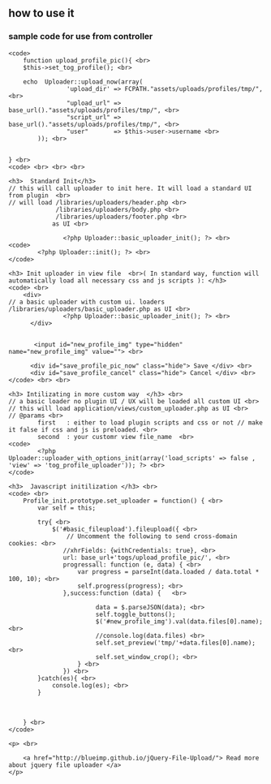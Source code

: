<h2> how to use it </h2>

<p>
	<h3> sample code for use from controller </h3>

	<code>
		function upload_profile_pic(){ <br>
		$this->set_tog_profile(); <br>

		echo  Uploader::upload_now(array(
					'upload_dir' => FCPATH."assets/uploads/profiles/tmp/", <br>
					"upload_url" => base_url()."assets/uploads/profiles/tmp/", <br>
					"script_url" => base_url()."assets/uploads/profiles/tmp/", <br>
					"user"		 => $this->user->username <br>
			)); <br>
		
		
	} <br>
	<code> <br> <br> <br>

	<h3>  Standard Init</h3>
	// this will call uploader to init here. It will load a standard UI from plugin  <br>
	// will load /libraries/uploaders/header.php <br>
				 /libraries/uploaders/body.php <br>
				 /libraries/uploaders/footer.php <br>
			 	as UI <br>

          		   <?php Uploader::basic_uploader_init(); ?> <br>
	<code>
			<?php Uploader::init(); ?> <br>
	</code>

	<h3> Init uploader in view file  <br>( In standard way, function will automatically load all necessary css and js scripts ): </h3>
	<code> <br>
		<div>
	// a basic uploader with custom ui. loaders /libraries/uploaders/basic_uploader.php as UI <br>
          		   <?php Uploader::basic_uploader_init(); ?> <br>
          </div>
    
          
           <input id="new_profile_img" type="hidden" name="new_profile_img" value=""> <br>
           
          <div id="save_profile_pic_now" class="hide"> Save </div> <br>
          <div id="save_profile_cancel" class="hide"> Cancel </div> <br>
	</code> <br> <br>
 
	<h3> Intilizating in more custom way  </h3> <br> 
	// a basic loader no plugin UI / UX will be loaded all custom UI <br>
	// this will load application/views/custom_uploader.php as UI <br>
	// @params <br>
			first 	: either to load plugin scripts and css or not // make it false if css and js is preloaded. <br>
			second 	: your customr view file_name  <br>
	<code>
			<?php Uploader::uploader_with_options_init(array('load_scripts' => false , 'view' => 'tog_profile_uploader')); ?> <br>
	</code>

	<h3>  Javascript initilization </h3> <br>
	<code> <br>
		Profile_init.prototype.set_uploader = function() { <br>
			var self = this;
			   
		    try{ <br>
		    	$('#basic_fileupload').fileupload({ <br>
			        // Uncomment the following to send cross-domain cookies: <br>
			       //xhrFields: {withCredentials: true}, <br>
			       url: base_url+'togs/upload_profile_pic/', <br>
			       progressall: function (e, data) { <br>
			           var progress = parseInt(data.loaded / data.total * 100, 10); <br>
			           self.progress(progress); <br>
			       },success:function (data) {	 <br>
			      
			    			data = $.parseJSON(data); <br>
			    			self.toggle_buttons();
			    			$('#new_profile_img').val(data.files[0].name); <br>
			    			//console.log(data.files) <br>
			    			self.set_preview('tmp/'+data.files[0].name); <br>
			    			self.set_window_crop(); <br>
				       } <br>
				   }) <br>
		    }catch(es){ <br> 
		    	console.log(es); <br>
		    }
 <br>
		    
		} <br>
	</code>

	<p> <br>

		<a href="http://blueimp.github.io/jQuery-File-Upload/">	Read more about jquery file uploader </a>
	</p>
</p>
